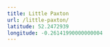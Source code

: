 ```yaml
---
title: Little Paxton
url: /little-paxton/
latitude: 52.2472939
longitude: -0.26141990000000004
---
```

